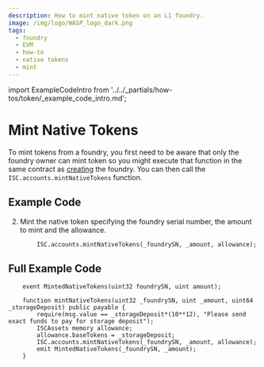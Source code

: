 ```yaml
---
description: How to mint native token on an L1 foundry.
image: /img/logo/WASP_logo_dark.png
tags:
  - foundry
  - EVM
  - how-to
  - native tokens
  - mint
---
```

import ExampleCodeIntro from '../../_partials/how-tos/token/_example_code_intro.md';

# Mint Native Tokens

To mint tokens from a foundry, you first need to be aware that only the foundry owner can mint token so you might execute that function 
in the same contract as [creating](./create-foundry.md) the foundry. You can then call the `ISC.accounts.mintNativeTokens` function.

## Example Code

<ExampleCodeIntro/>

2. Mint the native token specifying the foundry serial number, the amount to mint and the allowance.
```solidity
        ISC.accounts.mintNativeTokens(_foundrySN, _amount, allowance);
```

## Full Example Code

```solidity
    event MintedNativeTokens(uint32 foundrySN, uint amount);

    function mintNativeTokens(uint32 _foundrySN, uint _amount, uint64 _storageDeposit) public payable {
        require(msg.value == _storageDeposit*(10**12), "Please send exact funds to pay for storage deposit");
        ISCAssets memory allowance;
        allowance.baseTokens = _storageDeposit;
        ISC.accounts.mintNativeTokens(_foundrySN, _amount, allowance);
        emit MintedNativeTokens(_foundrySN, _amount);
    }
```
